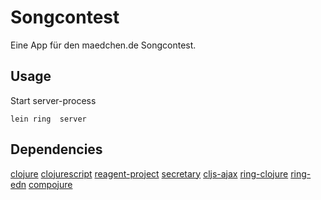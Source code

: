 Songcontest
================

Eine App für den maedchen.de Songcontest.

## Usage

Start server-process

```
lein ring  server
```

## Dependencies

[clojure](https://github.com/clojure/clojure)
[clojurescript](https://github.com/clojure/clojurescript)
[reagent-project](https://github.com/reagent-project)
[secretary](https://github.com/gf3/secretary)
[cljs-ajax](https://github.com/JulianBirch/cljs-ajax)
[ring-clojure](https://github.com/ring-clojure)
[ring-edn](https://github.com/tailrecursion/ring-edn)
[compojure](https://github.com/weavejester/compojure)

